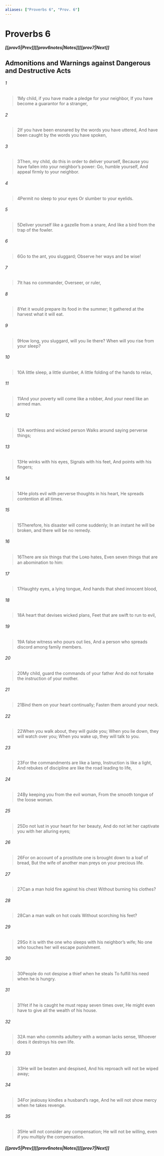 ```yaml
---
aliases: ["Proverbs 6", "Prov. 6"]
---
```

# Proverbs 6
##### <span class=arrow-left></span>[[prov5|Prev]]<span class=navigation-separator></span>[[prov6notes|Notes]]<span class=navigation-separator></span>[[prov7|Next]]<span class=arrow-right></span>
## Admonitions and Warnings against Dangerous and Destructive Acts
###### 1
><span class=verse-first-poetry>1</span>My child, if you have made a pledge for your neighbor,
>If you have become a guarantor for a stranger,
###### 2
><span class=verse-body-poetry>2</span>If you have been ensnared by the words you have uttered,
>And have been caught by the words you have spoken,
###### 3
><span class=verse-body-poetry>3</span>Then, my child, do this in order to deliver yourself,
>Because you have fallen into your neighbor’s power:
>Go, humble yourself,
>And appeal firmly to your neighbor.
###### 4
><span class=verse-body-poetry>4</span>Permit no sleep to your eyes
>Or slumber to your eyelids.
###### 5
><span class=verse-body-poetry>5</span>Deliver yourself like a gazelle from a snare,
>And like a bird from the trap of the fowler.
<div class=paragraph-break></div>

###### 6
><span class=verse-first-poetry>6</span>Go to the ant, you sluggard;
>Observe her ways and be wise!
###### 7
><span class=verse-body-poetry>7</span>It has no commander,
>Overseer, or ruler,
###### 8
><span class=verse-body-poetry>8</span>Yet it would prepare its food in the summer;
>It gathered at the harvest what it will eat.
###### 9
><span class=verse-body-poetry>9</span>How long, you sluggard, will you lie there?
>When will you rise from your sleep?
###### 10
><span class=verse-body-poetry>10</span>A little sleep, a little slumber,
>A little folding of the hands to relax,
###### 11
><span class=verse-body-poetry>11</span>And your poverty will come like a robber,
>And your need like an armed man.
<div class=paragraph-break></div>

###### 12
><span class=verse-first-poetry>12</span>A worthless and wicked person
>Walks around saying perverse things;
###### 13
><span class=verse-body-poetry>13</span>He winks with his eyes,
>Signals with his feet,
>And points with his fingers;
###### 14
><span class=verse-body-poetry>14</span>He plots evil with perverse thoughts in his heart,
>He spreads contention at all times.
###### 15
><span class=verse-body-poetry>15</span>Therefore, his disaster will come suddenly;
>In an instant he will be broken, and there will be no remedy.
<div class=paragraph-break></div>

###### 16
><span class=verse-first-poetry>16</span>There are six things that the Lᴏʀᴅ hates,
>Even seven things that are an abomination to him:
###### 17
><span class=verse-body-poetry>17</span>Haughty eyes, a lying tongue,
>And hands that shed innocent blood,
###### 18
><span class=verse-body-poetry>18</span>A heart that devises wicked plans,
>Feet that are swift to run to evil,
###### 19
><span class=verse-body-poetry>19</span>A false witness who pours out lies,
>And a person who spreads discord among family members.
<div class=paragraph-break></div>

###### 20
><span class=verse-first-poetry>20</span>My child, guard the commands of your father
>And do not forsake the instruction of your mother.
###### 21
><span class=verse-body-poetry>21</span>Bind them on your heart continually;
>Fasten them around your neck.
###### 22
><span class=verse-body-poetry>22</span>When you walk about, they will guide you;
>When you lie down, they will watch over you;
>When you wake up, they will talk to you.
###### 23
><span class=verse-body-poetry>23</span>For the commandments are like a lamp,
>Instruction is like a light,
>And rebukes of discipline are like the road leading to life,
###### 24
><span class=verse-body-poetry>24</span>By keeping you from the evil woman,
>From the smooth tongue of the loose woman.
###### 25
><span class=verse-body-poetry>25</span>Do not lust in your heart for her beauty,
>And do not let her captivate you with her alluring eyes;
###### 26
><span class=verse-body-poetry>26</span>For on account of a prostitute one is brought down to a loaf of bread,
>But the wife of another man preys on your precious life.
###### 27
><span class=verse-body-poetry>27</span>Can a man hold fire against his chest
>Without burning his clothes?
###### 28
><span class=verse-body-poetry>28</span>Can a man walk on hot coals
>Without scorching his feet?
###### 29
><span class=verse-body-poetry>29</span>So it is with the one who sleeps with his neighbor’s wife;
>No one who touches her will escape punishment.
###### 30
><span class=verse-body-poetry>30</span>People do not despise a thief when he steals
>To fulfill his need when he is hungry.
###### 31
><span class=verse-body-poetry>31</span>Yet if he is caught he must repay seven times over,
>He might even have to give all the wealth of his house.
###### 32
><span class=verse-body-poetry>32</span>A man who commits adultery with a woman lacks sense,
>Whoever does it destroys his own life.
###### 33
><span class=verse-body-poetry>33</span>He will be beaten and despised,
>And his reproach will not be wiped away;
###### 34
><span class=verse-body-poetry>34</span>For jealousy kindles a husband’s rage,
>And he will not show mercy when he takes revenge.
###### 35
><span class=verse-body-poetry>35</span>He will not consider any compensation;
>He will not be willing, even if you multiply the compensation.
##### <span class=arrow-left></span>[[prov5|Prev]]<span class=navigation-separator></span>[[prov6notes|Notes]]<span class=navigation-separator></span>[[prov7|Next]]<span class=arrow-right></span>